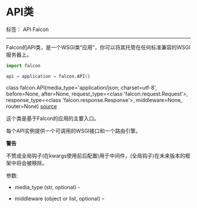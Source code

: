 ﻿# API类

标签： API Falcon

---
Falcon的API类，是一个WSGI类“应用”，你可以将其托管在任何标准兼容的WSGI服务器上。

```python
import falcon

api = application = falcon.API()
```

class falcon.API(media_type='application/json; charset=utf-8', before=None, after=None, request_type=<class 'falcon.request.Request'>, response_type=<class 'falcon.response.Response'>, middleware=None, router=None)
[source][1]

这个类是基于Falcon的应用的主要入口。

每个API实例提供一个可调用的WSGI接口和一个路由引擎。

**警告**

不赞成全局钩子(在kwargs使用前后配置)用于中间件，(全局钩子)在未来版本的框架中将会被移除。

参数:

- media_type (str, optional) - 

- middleware (object or list, optional) –


  [1]: https://github.com/falconry/falcon/blob/0.3.0/falcon/api.py#L29